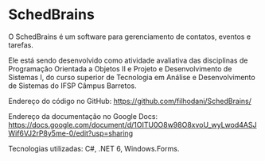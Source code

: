 # SchedBrains

O SchedBrains é um software para gerenciamento de contatos, eventos e tarefas.


Ele está sendo desenvolvido como atividade avaliativa das disciplinas de Programação Orientada a Objetos II e Projeto e Desenvolvimento de Sistemas I, do curso superior de Tecnologia em Análise e Desenvolvimento de Sistemas do IFSP Câmpus Barretos.


Endereço do código no GitHub: https://github.com/filhodani/SchedBrains/

Endereço da documentação no Google Docs: https://docs.google.com/document/d/1OITU0O8w98O8xvoU_wyLwod4ASJWif6VJ2rP8y5me-0/edit?usp=sharing


Tecnologias utilizadas: C#, .NET 6, Windows.Forms.
